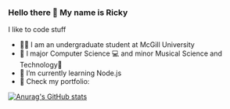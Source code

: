 ### Hello there 👋 My name is Ricky

I like to code stuff
- 👨‍🎓 I am an undergraduate student at McGill University
- 🏫 I major Computer Science 💻 and minor Musical Science and Technology🎼
- 🌱 I’m currently learning Node.js
- 👀 Check my portfolio: 

[![Anurag's GitHub stats](https://github-readme-stats.vercel.app/api?username=RickyYoum&theme=aura&show_icons=true)](https://github.com/anuraghazra/github-readme-stats)
<!--
**RickyYoum/RickyYoum** is a ✨ _special_ ✨ repository because its `README.md` (this file) appears on your GitHub profile.

Here are some ideas to get you started:

- 🔭 I’m currently working on ...

- 👯 I’m looking to collaborate on ...
- 🤔 I’m looking for help with ...
- 💬 Ask me about ...
- 📫 How to reach me: ...
- 😄 Pronouns: ...
- ⚡ Fun fact: ...
-->
